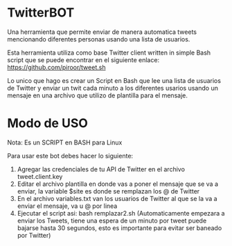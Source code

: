 # TwitterBOT
Una herramienta que permite enviar de manera automatica tweets mencionando diferentes personas usando una lista de usuarios.


Esta herramienta utiliza como base Twitter client written in simple Bash script que se puede encontrar en el siguiente enlace:
https://github.com/piroor/tweet.sh

Lo unico que hago es crear un Script en Bash que lee una lista de usuarios de Twitter y enviar un twit cada minuto a los diferentes usarios usando un mensaje en una archivo que utilizo de plantilla para el mensaje.

# Modo de USO

Nota: Es un SCRIPT en BASH para Linux

Para usar este bot debes hacer lo siguiente:

1. Agregar las credenciales de tu API de Twitter en el archivo tweet.client.key
1. Editar el archivo plantilla en donde vas a poner el mensaje que se va a enviar, la variable $site es donde se remplazan los @ de Twitter
1. En el archivo variables.txt van los usuarios de Twitter al que se la va a enviar el mensaje, va u @ por linea
1. Ejecutar el script asi: bash remplazar2.sh (Automaticamente empezara a enviar los Tweets, tiene una espera de un minuto por tweet puede bajarse hasta 30 segundos, esto es importante para evitar ser baneado por Twitter)
